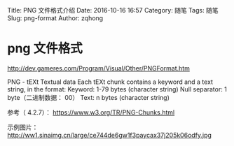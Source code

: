Title: PNG 文件格式介绍
Date: 2016-10-16 16:57
Category: 随笔
Tags: 随笔
Slug: png-format
Author: zqhong


# png 文件格式
http://dev.gameres.com/Program/Visual/Other/PNGFormat.htm

PNG - tEXt Textual data
Each tEXt chunk contains a keyword and a text string, in the format:
Keyword: 1-79 bytes (character string)
Null separator: 1 byte（二进制数据： 00）
Text: n bytes (character string)

参考（ 4.2.7）： https://www.w3.org/TR/PNG-Chunks.html

示例图片：
http://ww1.sinaimg.cn/large/ce744de6gw1f3paycax37j205k06odfy.jpg